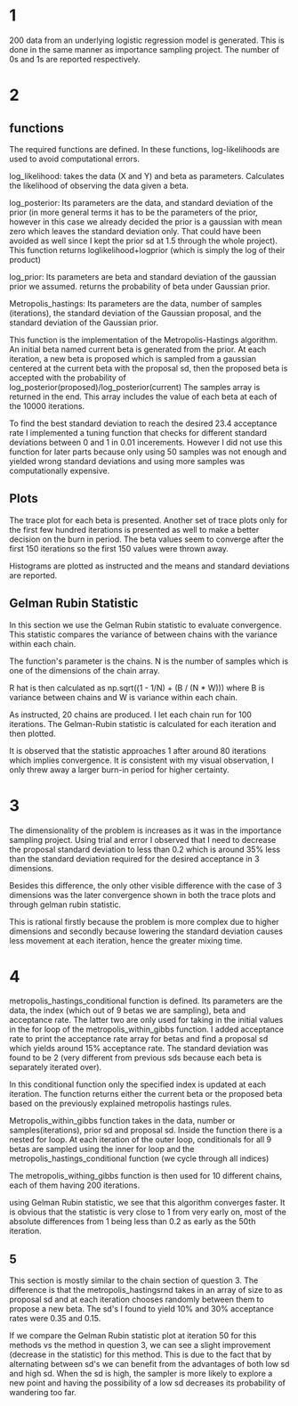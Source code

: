 # 1
200 data from an underlying logistic regression model is generated. This is done in the same manner as importance sampling project. The number of 0s and 1s are reported respectively.
# 2
## functions
The required functions are defined. In these functions, log-likelihoods are used to avoid computational errors.


log_likelihood: takes the data (X and Y) and beta as parameters. Calculates the likelihood of observing the data given a beta.

log_posterior: Its parameters are the data, and standard deviation of the prior (in more general terms it has to be the parameters of the prior, however in this case we already
decided the prior is a gaussian with mean zero which leaves the standard deviation only. That could have been avoided as well since I kept the prior sd at 1.5 through the whole
project). This function returns loglikelihood+logprior (which is simply the log of their product)

log_prior: Its parameters are beta and standard deviation of the gaussian prior we assumed. returns the probability of beta under Gaussian prior.

Metropolis_hastings: Its parameters are the data, number of samples (iterations), the standard deviation of the Gaussian proposal, and the standard deviation of the Gaussian prior.

This function is the implementation of the Metropolis-Hastings algorithm. An initial beta named current beta is generated from the prior. At each iteration, a new beta is proposed which
is sampled from a gaussian centered at the current beta with the proposal sd, then the proposed beta is accepted with the probability of log_posterior(proposed)/log_posterior(current)
The samples array is returned in the end. This array includes the value of each beta at each of the 10000 iterations.


To find the best standard deviation to reach the desired 23.4 acceptance rate I implemented a tuning function that checks for different standard deviations between 0 and 1 
in 0.01 incerements. However I did not use this function for later parts because only using 50 samples was not enough and yielded wrong standard deviations and using more
samples was computationally expensive.

## Plots
The trace plot for each beta is presented. Another set of trace plots only for the first few hundred iterations is presented as well to make a better decision on the burn in
period. The beta values seem to converge after the first 150 iterations so the first 150 values were thrown away.

Histograms are plotted as instructed and the means and standard deviations are reported.

## Gelman Rubin Statistic
In this section we use the Gelman Rubin statistic to evaluate convergence. This statistic compares the variance of between chains with the variance within each chain.

The function's parameter is the chains. N is the number of samples which is one of the dimensions of the chain array.

R hat is then calculated as np.sqrt((1 - 1/N) + (B / (N * W))) where B is variance between chains and W is variance within each chain.

As instructed, 20 chains are produced. I let each chain run for 100 iterations. The Gelman-Rubin statistic is calculated for each iteration and then plotted. 

It is observed that the statistic approaches 1 after around 80 iterations which implies convergence. It is consistent with my visual observation, I only threw away a larger 
burn-in period for higher certainty.

# 3
The dimensionality of the problem is increases as it was in the importance sampling project. Using trial and error I observed that I need to decrease the proposal 
standard deviation to less than 0.2 which is around 35% less than the standard deviation required for the desired acceptance in 3 dimensions.

Besides this difference, the only other visible difference with the case of 3 dimensions was the later convergence shown in both the trace plots and through gelman rubin statistic.

This is rational firstly because the problem is more complex due to higher dimensions and secondly because lowering the standard deviation causes less movement at each iteration, hence the greater mixing time.

# 4 
metropolis_hastings_conditional function is defined. Its parameters are the data, the index (which out of 9 betas we are sampling), beta and acceptance rate. The latter two
are only used for taking in the initial values in the for loop of the metropolis_within_gibbs function. I added acceptance rate to print the acceptance rate array for betas and find a proposal sd which yields around
15% acceptance rate. The standard deviation was found to be 2 (very different from previous sds because each beta is separately iterated over).

In this conditional function only the specified index is updated at each iteration. The function returns either the current beta or the proposed beta based on the previously
explained metropolis hastings rules.

Metropolis_within_gibbs function takes in the data, number or samples(iterations), prior sd and proposal sd. Inside the function there is a nested for loop. At each iteration
of the outer loop, conditionals for all 9 betas are sampled using the inner for loop and the metropolis_hastings_conditional function (we cycle through all indices)

The metropolis_withing_gibbs function is then used for 10 different chains, each of them having 200 iterations.

using Gelman Rubin statistic, we see that this algorithm converges faster. It is obvious that the statistic is very close to 1 from very early on, most of the absolute differences
from 1 being less than 0.2 as early as the 50th iteration.

## 5 
This section is mostly similar to the chain section of question 3. The difference is that the metropolis_hastingsrnd takes in an array of size to as proposal sd and
at each iteration chooses randomly between them to propose a new beta. The sd's I found to yield 10% and 30% acceptance rates were 0.35 and 0.15.

If we compare the Gelman Rubin statistic plot at iteration 50 for this methods vs the method in question 3, we can see a slight improvement (decrease in the statistic) for this
method. This is due to the fact that by alternating between sd's we can benefit from the advantages of both low sd and high sd. When the sd is high, the sampler is more likely
to explore a new point and having the possibility of a low sd decreases its probability of wandering too far.
